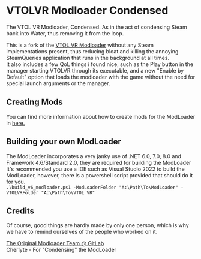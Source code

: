 # VTOLVR Modloader Condensed
The VTOL VR Modloader, Condensed. As in the act of condensing Steam back into Water, thus removing it from the loop.

This is a fork of the [VTOL VR Modloader](https://gitlab.com/vtolvr-mods/ModLoader) without any Steam implementations present, thus reducing bloat and killing the annoying SteamQueries application that runs in the background at all times.<br />
It also includes a few QoL things i found nice, such as the Play button in the manager starting VTOLVR through its executable, and a new "Enable by Default" option that loads the modloader with the game without the need for special launch arguments or the manager.

## Creating Mods
You can find more information about how to create mods for the ModLoader in [here.](https://vtolvr-mods.com/docs/creating-a-mod/setup/)

## Building your own ModLoader
The ModLoader incorporates a very janky use of .NET 6.0, 7.0, 8.0 and Framework 4.6/Standard 2.0, they are required for building the ModLoader<br>
It's recommended you use a IDE such as Visual Studio 2022 to build the ModLoader, however, there is a powershell script provided that should do it for you.<br>
`.\build_v6_modloader.ps1 -ModLoaderFolder "A:\Path\To\ModLoader" -VTOLVRFolder "A:\Path\To\VTOL VR"`

## Credits
Of course, good things are hardly made by only one person, which is why we have to remind ourselves of the people who worked on it.<br>

[The Original Modloader Team @ GitLab](https://gitlab.com/vtolvr-mods/ModLoader#contributors)<br>
Cherlyte - For "Condensing" the ModLoader

